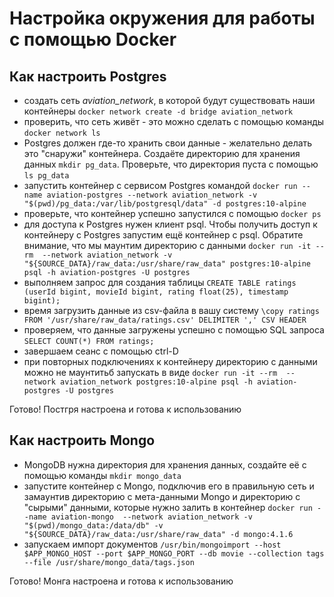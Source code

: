 # Настройка окружения для работы с помощью Docker

## Как настроить Postgres

* создать сеть *aviation_network*, в которой будут существовать наши контейнеры `docker network create -d bridge aviation_network`
* проверить, что сеть живёт - это можно сделать с помощью команды `docker network ls`
* Postgres должен где-то хранить свои данные - желательно делать это "снаружи" контейнера. Создаёте директорию для хранения данных `mkdir pg_data`. Проверьте, что директория пуста с помощью `ls pg_data`
* запустить контейнер с сервисом Postgres командой `docker run --name aviation-postgres --network aviation_network -v "$(pwd)/pg_data:/var/lib/postgresql/data" -d postgres:10-alpine`
* проверьте, что контейнер успешно запустился с помощью `docker ps`
* для доступа к Postgres нужен клиент psql. Чтобы получить доступ к контейнеру с Postgres запустим ещё контейнер с psql. Обратите внимание, что мы маунтим директорию с данными `docker run -it --rm  --network aviation_network -v "${SOURCE_DATA}/raw_data:/usr/share/raw_data" postgres:10-alpine psql -h aviation-postgres -U postgres`
* выполняем запрос для создания таблицы `CREATE TABLE ratings (userId bigint, movieId bigint, rating float(25), timestamp bigint);`
* время загрузить данные из csv-файла в вашу систему `\copy ratings FROM '/usr/share/raw_data/ratings.csv' DELIMITER ',' CSV HEADER`
* проверяем, что данные загружены успешно с помощью SQL запроса `SELECT COUNT(*) FROM ratings;`
* завершаем сеанс с помощью ctrl-D
* при повторных подключениях к контейнеру директорию с данными можно не маунтитьб запускать в виде `docker run -it --rm  --network aviation_network postgres:10-alpine psql -h aviation-postgres -U postgres`

Готово! Постгря настроена и готова к использованию

## Как настроить Mongo

* MongoDB нужна директория для хранения данных, создайте её с помощью команды `mkdir mongo_data`
* запустите контейнер с Mongo, подключив его в правильную сеть и замаунтив директорию с мета-данными Mongo и директорию с "сырыми" данными, которые нужно залить в контейнер `docker run --name aviation-mongo  --network aviation_network -v "$(pwd)/mongo_data:/data/db" -v "${SOURCE_DATA}/raw_data:/usr/share/raw_data" -d mongo:4.1.6`
* запускаем импорт документов `/usr/bin/mongoimport --host $APP_MONGO_HOST --port $APP_MONGO_PORT --db movie --collection tags --file /usr/share/mongo_data/tags.json`

Готово! Монга настроена и готова к использованию
